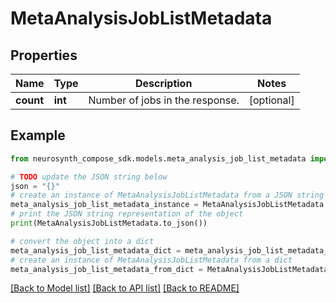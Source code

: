 # MetaAnalysisJobListMetadata


## Properties

Name | Type | Description | Notes
------------ | ------------- | ------------- | -------------
**count** | **int** | Number of jobs in the response. | [optional] 

## Example

```python
from neurosynth_compose_sdk.models.meta_analysis_job_list_metadata import MetaAnalysisJobListMetadata

# TODO update the JSON string below
json = "{}"
# create an instance of MetaAnalysisJobListMetadata from a JSON string
meta_analysis_job_list_metadata_instance = MetaAnalysisJobListMetadata.from_json(json)
# print the JSON string representation of the object
print(MetaAnalysisJobListMetadata.to_json())

# convert the object into a dict
meta_analysis_job_list_metadata_dict = meta_analysis_job_list_metadata_instance.to_dict()
# create an instance of MetaAnalysisJobListMetadata from a dict
meta_analysis_job_list_metadata_from_dict = MetaAnalysisJobListMetadata.from_dict(meta_analysis_job_list_metadata_dict)
```
[[Back to Model list]](../README.md#documentation-for-models) [[Back to API list]](../README.md#documentation-for-api-endpoints) [[Back to README]](../README.md)


